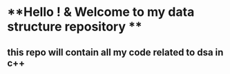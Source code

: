 # **Hello ! & Welcome to my data structure repository **
## this repo will contain all my code related to dsa in c++ 